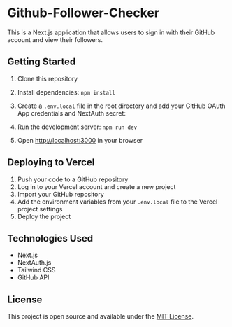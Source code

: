 # Github-Follower-Checker

This is a Next.js application that allows users to sign in with their GitHub account and view their followers.

## Getting Started

1. Clone this repository
2. Install dependencies: `npm install`
3. Create a `.env.local` file in the root directory and add your GitHub OAuth App credentials and NextAuth secret:

4. Run the development server: `npm run dev`
5. Open [http://localhost:3000](http://localhost:3000) in your browser

## Deploying to Vercel

1. Push your code to a GitHub repository
2. Log in to your Vercel account and create a new project
3. Import your GitHub repository
4. Add the environment variables from your `.env.local` file to the Vercel project settings
5. Deploy the project

## Technologies Used

- Next.js
- NextAuth.js
- Tailwind CSS
- GitHub API

## License

This project is open source and available under the [MIT License](LICENSE).
